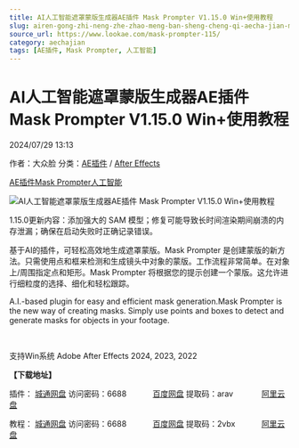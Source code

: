 ```yaml
---
title: AI人工智能遮罩蒙版生成器AE插件 Mask Prompter V1.15.0 Win+使用教程
slug: airen-gong-zhi-neng-zhe-zhao-meng-ban-sheng-cheng-qi-aecha-jian-mask-prompter-v1-15-0-win-shi-yong-jiao-cheng
source_url: https://www.lookae.com/mask-prompter-115/
category: aechajian
tags: [AE插件, Mask Prompter, 人工智能]
---
```

# AI人工智能遮罩蒙版生成器AE插件 Mask Prompter V1.15.0 Win+使用教程

2024/07/29 13:13

作者：大众脸
分类：[AE插件](https://www.lookae.com/after-effects/aechajian/) / [After Effects](https://www.lookae.com/after-effects/)

[AE插件](https://www.lookae.com/tag/ae%e6%8f%92%e4%bb%b6/)[Mask Prompter](https://www.lookae.com/tag/mask-prompter/)[人工智能](https://www.lookae.com/tag/%e4%ba%ba%e5%b7%a5%e6%99%ba%e8%83%bd/)

![AI人工智能遮罩蒙版生成器AE插件 Mask Prompter V1.15.0 Win+使用教程](https://www.lookae.com/wp-content/uploads/2023/05/Mask-Prompter.jpg "AI人工智能遮罩蒙版生成器AE插件 Mask Prompter V1.15.0 Win+使用教程-LookAE.com")

1.15.0更新内容：添加强大的 SAM 模型；修复可能导致长时间渲染期间崩溃的内存泄漏；确保在启动失败时正确记录错误。

基于AI的插件，可轻松高效地生成遮罩蒙版。Mask Prompter 是创建蒙版的新方法。只需使用点和框来检测和生成镜头中对象的蒙版。工作流程非常简单。在对象上/周围指定点和矩形。Mask Prompter 将根据您的提示创建一个蒙版。这允许进行细粒度的选择、细化和轻松跟踪。

A.I.-based plugin for easy and efficient mask generation.Mask Prompter is the new way of creating masks. Simply use points and boxes to detect and generate masks for objects in your footage.

[﻿](https://cloud.video.taobao.com//play/u/705956171/p/1/e/6/t/1/411928442711.mp4)

支持Win系统 Adobe After Effects 2024, 2023, 2022

**【下载地址】**

插件： [城通网盘](https://url70.ctfile.com/f/2827370-1337394224-bcb016?p=4431) 访问密码：6688            [百度网盘](https://pan.baidu.com/s/1jJSxHwg930XYQ97pVnRTxA?pwd=arav) 提取码：arav             [阿里云盘](https://www.alipan.com/s/CYxVowFFvTL)

教程： [城通网盘](https://url70.ctfile.com/f/2827370-926557887-95a34f?p=4431) 访问密码：6688            [百度网盘](https://pan.baidu.com/s/1X1-fgr0Akp5GzQIwmbJ2Yw?pwd=2vbx) 提取码：2vbx            [阿里云盘](https://www.aliyundrive.com/s/PtcaDWoGWb7)
